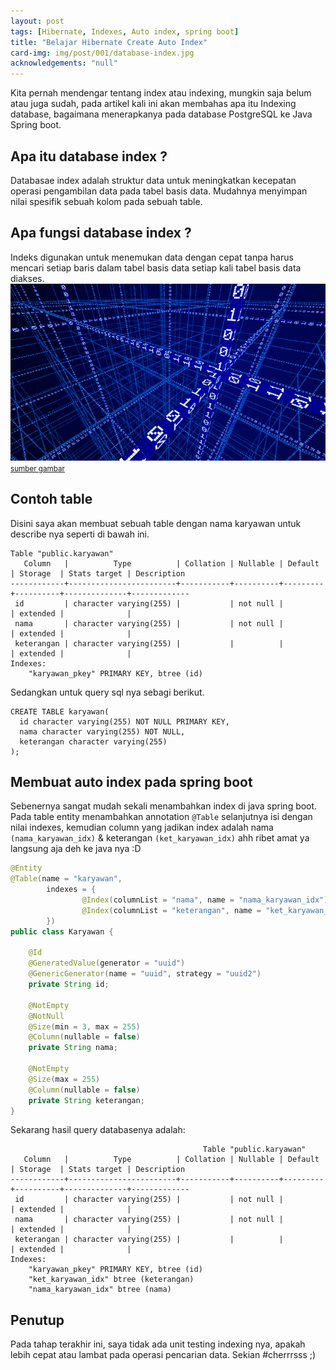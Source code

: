 ```yaml
---
layout: post
tags: [Hibernate, Indexes, Auto index, spring boot]
title: "Belajar Hibernate Create Auto Index"
card-img: img/post/001/database-index.jpg
acknowledgements: "null"
---
```

Kita pernah mendengar tentang index atau indexing, mungkin saja belum atau juga sudah, pada artikel kali ini akan membahas apa itu Indexing database, bagaimana menerapkanya pada database PostgreSQL ke Java Spring boot. 

## Apa itu database index ?
Databasae index adalah struktur data untuk meningkatkan kecepatan operasi pengambilan data pada tabel basis data. Mudahnya menyimpan nilai spesifik sebuah kolom pada sebuah table.

## Apa fungsi database index ?
Indeks digunakan untuk menemukan data dengan cepat tanpa harus mencari setiap baris dalam tabel basis data setiap kali tabel basis data diakses. 
![database indexing](/img/post/001/database-index.jpg)
<small><a href="https://techcrunch.com/2018/03/09/infosums-first-product-touts-decentralized-big-data-insights/">sumber gambar</a></small>

## Contoh table 
Disini saya akan membuat sebuah table dengan nama karyawan untuk describe nya seperti di bawah ini.

```
Table "public.karyawan"
   Column   |          Type          | Collation | Nullable | Default | Storage  | Stats target | Description 
------------+------------------------+-----------+----------+---------+----------+--------------+-------------
 id         | character varying(255) |           | not null |         | extended |              | 
 nama       | character varying(255) |           | not null |         | extended |              | 
 keterangan | character varying(255) |           |          |         | extended |              | 
Indexes:
    "karyawan_pkey" PRIMARY KEY, btree (id)
```

Sedangkan untuk query sql nya sebagi berikut.
```
CREATE TABLE karyawan(
  id character varying(255) NOT NULL PRIMARY KEY,
  nama character varying(255) NOT NULL,
  keterangan character varying(255)
);
````

## Membuat auto index pada spring boot
Sebenernya sangat mudah sekali menambahkan index di java spring boot. Pada table entity menambahkan annotation `@Table` selanjutnya isi dengan nilai indexes, kemudian column yang jadikan index adalah nama `(nama_karyawan_idx)` & keterangan `(ket_karyawan_idx)` ahh ribet amat ya langsung aja deh ke java nya :D

``` java
@Entity
@Table(name = "karyawan",
        indexes = {
                @Index(columnList = "nama", name = "nama_karyawan_idx"),
                @Index(columnList = "keterangan", name = "ket_karyawan_idx")
        })
public class Karyawan {

    @Id
    @GeneratedValue(generator = "uuid")
    @GenericGenerator(name = "uuid", strategy = "uuid2")
    private String id;

    @NotEmpty
    @NotNull
    @Size(min = 3, max = 255)
    @Column(nullable = false)
    private String nama;

    @NotEmpty
    @Size(max = 255)
    @Column(nullable = false)
    private String keterangan;
}
```
Sekarang hasil query databasenya  adalah:
```
                                           Table "public.karyawan"
   Column   |          Type          | Collation | Nullable | Default | Storage  | Stats target | Description 
------------+------------------------+-----------+----------+---------+----------+--------------+-------------
 id         | character varying(255) |           | not null |         | extended |              | 
 nama       | character varying(255) |           | not null |         | extended |              | 
 keterangan | character varying(255) |           |          |         | extended |              | 
Indexes:
    "karyawan_pkey" PRIMARY KEY, btree (id)
    "ket_karyawan_idx" btree (keterangan)
    "nama_karyawan_idx" btree (nama)
```


## Penutup
Pada tahap terakhir ini, saya tidak ada unit testing indexing nya, apakah lebih cepat atau lambat pada operasi pencarian data. Sekian #cherrrsss ;)
